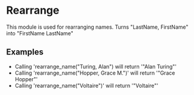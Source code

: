 Rearrange
=========

This module is used for rearranging names.
Turns "LastName, FirstName" into "FirstName LastName"

## Examples

  * Calling 'rearrange_name("Turing, Alan") will return '"Alan Turing"'
  * Calling 'rearrange_name("Hopper, Grace M.")' will return '"Grace Hopper"'
  * Calling 'rearrange_name("Voltaire")' will return '"Voltaire"'
